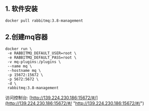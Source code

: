 ## 1. 软件安装
```linux
docker pull rabbitmq:3.8-management
```
## 2.创建mq容器
```linux
docker run \
 -e RABBITMQ_DEFAULT_USER=root \
 -e RABBITMQ_DEFAULT_PASS=root \
 -v mq-plugins:/plugins \
 --name mq \
 --hostname mq \
 -p 15672:15672 \
 -p 5672:5672 \
 -d \
 rabbitmq:3.8-management
```
访问控制台: [http://139.224.230.186:15672/#/](http://139.224.230.186:15672/#/ "http://139.224.230.186:15672/#/")